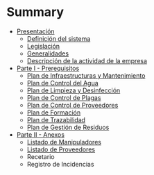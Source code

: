 # Summary

* [Presentación](intro/README.md)
  * [Definición del sistema](intro/definicion.md)
  * [Legislación](intro/legislacion.md)
  * [Generalidades](intro/generalidades.md)
  * [Descripción de la actividad de la empresa](intro/descripcion.md)
* [Parte I - Prerequisitos](planes/README.md)
  * [Plan de Infraestructuras y Mantenimiento](planes/mantenimiento.md)
  * [Plan de Control del Agua](planes/agua.md)
  * [Plan de Limpieza y Desinfección](planes/limpieza.md)
  * [Plan de Control de Plagas](planes/plagas.md)
  * [Plan de Control de Proveedores](planes/proveedores.md)
  * [Plan de Formación](planes/formacion.md)
  * [Plan de Trazabilidad](planes/trazabilidad.md)
  * [Plan de Gestión de Residuos](planes/residuos.md)
* [Parte II - Anexos](anexos/README.md)
  * [Listado de Manipuladores](anexos/manipuladores.md)
  * [Listado de Proveedores](anexos/proveedores.md)
  * Recetario
  * Registro de Incidencias



